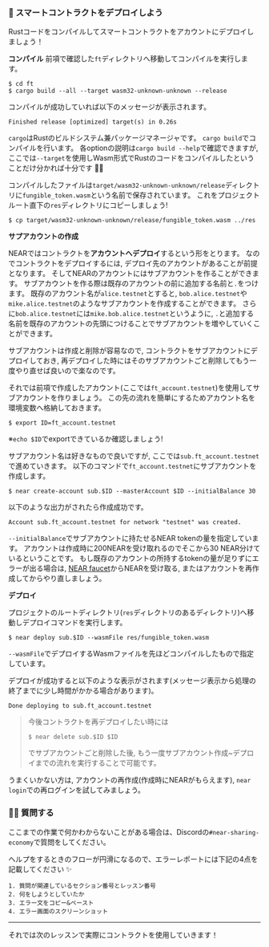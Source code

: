### 🛫 スマートコントラクトをデプロイしよう

Rustコードをコンパイルしてスマートコントラクトをアカウントにデプロイしましょう！

**コンパイル**
前項で確認した`ft`ディレクトリへ移動してコンパイルを実行します。

```
$ cd ft
$ cargo build --all --target wasm32-unknown-unknown --release
```

コンパイルが成功していれば以下のメッセージが表示されます。

```
Finished release [optimized] target(s) in 0.26s
```

`cargo`はRustのビルドシステム兼パッケージマネージャです。
`cargo build`でコンパイルを行います。
各optionの説明は`cargo build --help`で確認できますが,
ここでは`--target`を使用しWasm形式でRustのコードをコンパイルしたということだけ分かれば十分です 🙆‍♀️

コンパイルしたファイルは`target/wasm32-unknown-unknown/release`ディレクトリに`fungible_token.wasm`という名前で保存されています。
これをプロジェクトルート直下の`res`ディレクトリにコピーしましょう!

```
$ cp target/wasm32-unknown-unknown/release/fungible_token.wasm ../res
```

**サプアカウントの作成**

NEARではコントラクトを**アカウントへデプロイ**するという形をとります。
なのでコントラクトをデプロイするには, デプロイ先のアカウントがあることが前提となります。
そしてNEARのアカウントにはサブアカウントを作ることができます。
サブアカウントを作る際は既存のアカウントの前に追加する名前と`.`をつけます。
既存のアカウント名が`alice.testnet`とすると, `bob.alice.testnet`や`mike.alice.testnet`のようなサブアカウントを作成することができます。
さらに`bob.alice.testnet`には`mike.bob.alice.testnet`というように, `.`と追加する名前を既存のアカウントの先頭につけることでサブアカウントを増やしていくことができます。

サブアカウントは作成と削除が容易なので,
コントラクトをサブアカウントにデプロイしておき,
再デプロイした時にはそのサブアカウントごと削除してもう一度やり直せば良いので楽なのです。

それでは前項で作成したアカウント(ここでは`ft_account.testnet`)を使用してサブアカウントを作りましょう。
この先の流れを簡単にするためアカウント名を環境変数へ格納しておきます。

```
$ export ID=ft_account.testnet
```

※`echo $ID`でexportできているか確認しましょう!

サブアカウント名は好きなもので良いですが, ここでは`sub.ft_account.testnet`で進めていきます。
以下のコマンドで`ft_account.testnet`にサブアカウントを作成します。

```
$ near create-account sub.$ID --masterAccount $ID --initialBalance 30
```

以下のような出力がされたら作成成功です。

```
Account sub.ft_account.testnet for network "testnet" was created.
```

`--initialBalance`でサブアカウントに持たせるNEAR tokenの量を指定しています。
アカウントは作成時に200NEARを受け取れるのでそこから30 NEAR分けているということです。
もし既存のアカウントの所持するtokenの量が足りずにエラーが出る場合は, [NEAR faucet](https://near-faucet.io/)からNEARを受け取る,
またはアカウントを再作成してからやり直しましょう。

**デプロイ**

プロジェクトのルートディレクトリ(`res`ディレクトリのあるディレクトリ)へ移動しデプロイコマンドを実行します。

```
$ near deploy sub.$ID --wasmFile res/fungible_token.wasm
```

`--wasmFile`でデプロイするWasmファイルを先ほどコンパイルしたもので指定しています。

デプロイが成功すると以下のような表示がされます(メッセージ表示から処理の終了までに少し時間がかかる場合があります)。

```
Done deploying to sub.ft_account.testnet
```

> 今後コントラクトを再デプロイしたい時には
>
> ```
> $ near delete sub.$ID $ID
> ```
>
> でサブアカウントごと削除した後, もう一度サブアカウント作成~デプロイまでの流れを実行することで可能です。

うまくいかない方は, アカウントの再作成(作成時にNEARがもらえます), `near login`での再ログインを試してみましょう。

### 🙋‍♂️ 質問する

ここまでの作業で何かわからないことがある場合は、Discordの`#near-sharing-economy`で質問をしてください。

ヘルプをするときのフローが円滑になるので、エラーレポートには下記の4点を記載してください ✨

```
1. 質問が関連しているセクション番号とレッスン番号
2. 何をしようとしていたか
3. エラー文をコピー&ペースト
4. エラー画面のスクリーンショット
```

---

それでは次のレッスンで実際にコントラクトを使用していきます！

